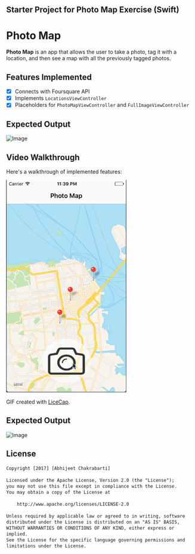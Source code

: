## Starter Project for Photo Map Exercise (Swift)

# Photo Map

**Photo Map** is an app that allows the user to take a photo, tag it with a location, and then see a map with all the previously tagged photos.

## Features Implemented

- [x] Connects with Foursquare API
- [x] Implements `LocationsViewController`
- [x] Placeholders for `PhotoMapViewController` and `FullImageViewController`

## Expected Output

![Image](http://i.imgur.com/WIwqNtn.gif)

## Video Walkthrough 

Here's a walkthrough of implemented features:

<img src='https://github.com/abhic001/Photo-Map/blob/master/Photo_Map.gif' title='Video Walkthrough' width='' alt='Video Walkthrough' />

GIF created with [LiceCap](http://www.cockos.com/licecap/).

## Expected Output

![Image](http://i.imgur.com/WIwqNtn.gif)

## License

    Copyright [2017] [Abhijeet Chakrabarti]

    Licensed under the Apache License, Version 2.0 (the "License");
    you may not use this file except in compliance with the License.
    You may obtain a copy of the License at

        http://www.apache.org/licenses/LICENSE-2.0

    Unless required by applicable law or agreed to in writing, software
    distributed under the License is distributed on an "AS IS" BASIS,
    WITHOUT WARRANTIES OR CONDITIONS OF ANY KIND, either express or implied.
    See the License for the specific language governing permissions and
    limitations under the License.
